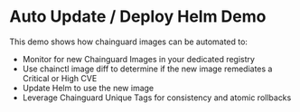 # Auto Update / Deploy Helm Demo

This demo shows how chainguard images can be automated to:
* Monitor for new Chainguard Images in your dedicated registry
* Use chainctl image diff to determine if the new image remediates a Critical or High CVE
* Update Helm to use the new image
* Leverage Chainguard Unique Tags for consistency and atomic rollbacks
